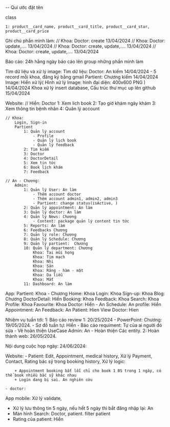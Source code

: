 -- Qui ước đặt tên

class

    1: product__card_name, product__card_title, product__card_star, product__card_price

Ghi chú phần mình làm:
// Khoa: Doctor: create 13/04/2024
// Khoa: Doctor: update,.... 13/04/2024
// Khoa: Doctor: create, update,.... 13/04/2024
// Khoa: Doctor: create, update,.... 13/04/2024

Báo cáo: 24h hằng ngày báo cáo lên group những phần mình làm

Tìm dữ liệu và xử lý image:
Tìm dữ liệu:
Doctor: An kiếm 14/04/2024 - 5 record mỗi khoa, đăng ký bằng gmail
Partient: Chương kiếm 14/04/2024
Image: Hiển xử lý( Hình xử lý Image: hình đại diện: 400x600 PNG ) 14/04/2024
Khoa xử lý insert database, Cấu trúc thư mục up lên github 15/04/2024

Website:
// Hiển:
Doctor
1: Xem lich book
2: Tạo giờ khám ngày khám
3: Xem thông tin bệnh nhân
4: Quản lý account

    // Khoa:
        Login, Sign-in
        Partient
            1: Quản lý account
                - Profile
                - Quản lý lịch book
                - Quản lý feedback
            2: Tìm kiếm
            3: Doctor
            4: DoctorDetail
            5: Xem tin tức
            6: Book lịch khám
            7: Feedback

    // An - Chương:
        Admin:
            1: Quản lý User: An làm
                - Thêm account doctor
                - Thêm account admin1, admin2, admin3
                - Partient: change status(isActive, )
            2: Quản lý appointment: An làm
            3: Quản lý doctor: An làm
            4: Quản lý News: Chương
                - Content: package quản lý content tin tức
            5: Reports: An làm
            6: Feedbacks Chương
            7: Quản lý role: Chương
            8: Quản lý Schedule: Chương
            9: Quản lý partient:  Chương
            10: Quản lý department: Chương
                Khoa: Tai mũi họng
                Khoa: Tim mạch
                Khoa: Nhi
                Khoa: Sản
                Khoa: Răng - hàm - mặt
                Khoa: Da liễu
                Khoa: Mắt
            11: Dashboard: An làm

App:
Partient: Khoa - Chương
    Home: Khoa
    Login: Khoa
    Sign-up: Khoa
    Blog: Chương
    DoctorDetail: Hiển
    Booking: Khoa
        Feedback: Khoa
    Search: Khoa
    Profile: Khoa
    Favourite: Khoa
Doctor: Hiển - An
    Schedule: An
    profile: Hiển
    Appointment: An
        Feedback: An
    Patient: Hien
    View Doctor: Hien


Nhiệm vụ tuần tới:
1: Báo cáo review 1: 20/25/2024
    - PowerPoint: Chương: 19/05/2024.
    - Sơ đồ tuần tự: Hiển
    - Báo cáo requiment: Tự của ai người đó sửa
    - Vẽ hoàn thiện UseCase Admin: An
    - Hoàn thiện Các entity. 
2: Hoàn thành web: 26/05/2024.




Nội dung cuộc họp ngày: 24/06/2024:

Website: 
    - Patient: Edit, Appointment, medical history, Xử lý Payment, Contact, Rating bác sỹ trong  booking history, 
    Xứ lý logic: 
    
        + Appointment booking bắt lỗi chỉ cho book 1 BS trong 1 ngày, có thể book nhiều bắc sỹ khác nhau
        + Login dang bị sai. An nghiên cứu

    - doctor: 






App mobile: 
  Xử lý validate, 
  - Xử lý lưu thông tin 5 ngày, nếu hết 5 ngày thì bắt đăng nhập lại: An 
  - Màn hình Search: Doctor, patient. filter patient
  - Rating của patient: Hiển


